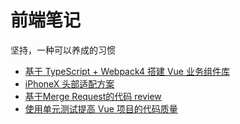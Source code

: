 # 前端笔记
坚持，一种可以养成的习惯

* [基于 TypeScript + Webpack4 搭建 Vue 业务组件库](https://github.com/qinyuanf/front-end-Weekly/blob/master/topic/%E5%9F%BA%E4%BA%8ETypeScript%E5%92%8Cwebpack4%E6%90%AD%E5%BB%BAVue%E7%BB%84%E4%BB%B6%E5%BA%93.md)
* [iPhoneX 头部适配方案](https://github.com/qinyuanf/front-end-Weekly/issues/1)
* [基于Merge Request的代码 review](https://github.com/qinyuanf/front-end-Weekly/issues/2)
* [使用单元测试提高 Vue 项目的代码质量](weekly/vue-unit-test.md)
